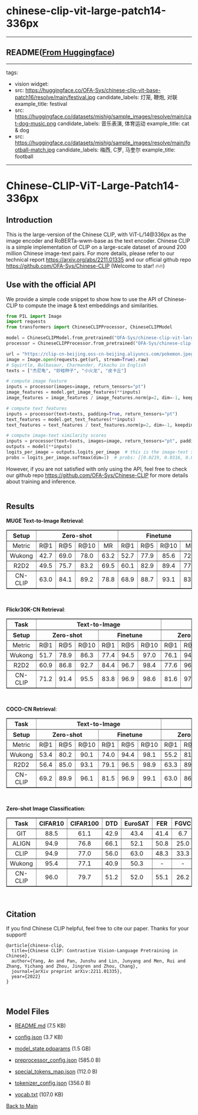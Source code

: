 
# chinese-clip-vit-large-patch14-336px
---


## README([From Huggingface](https://huggingface.co/OFA-Sys/chinese-clip-vit-large-patch14-336px))

---
tags:
- vision
widget:
- src: https://huggingface.co/OFA-Sys/chinese-clip-vit-base-patch16/resolve/main/festival.jpg
  candidate_labels: 灯笼, 鞭炮, 对联
  example_title: festival
- src: https://huggingface.co/datasets/mishig/sample_images/resolve/main/cat-dog-music.png
  candidate_labels: 音乐表演, 体育运动
  example_title: cat & dog
- src: https://huggingface.co/datasets/mishig/sample_images/resolve/main/football-match.jpg
  candidate_labels: 梅西, C罗, 马奎尔
  example_title: football
---



# Chinese-CLIP-ViT-Large-Patch14-336px

## Introduction
This is the large-version of the Chinese CLIP, with ViT-L/14@336px as the image encoder and RoBERTa-wwm-base as the text encoder. Chinese CLIP is a simple implementation of CLIP on a large-scale dataset of around 200 million Chinese image-text pairs. For more details, please refer to our technical report https://arxiv.org/abs/2211.01335 and our official github repo https://github.com/OFA-Sys/Chinese-CLIP (Welcome to star! 🔥🔥)

## Use with the official API
We provide a simple code snippet to show how to use the API of Chinese-CLIP to compute the image & text embeddings and similarities. 

```python
from PIL import Image
import requests
from transformers import ChineseCLIPProcessor, ChineseCLIPModel

model = ChineseCLIPModel.from_pretrained("OFA-Sys/chinese-clip-vit-large-patch14-336px")
processor = ChineseCLIPProcessor.from_pretrained("OFA-Sys/chinese-clip-vit-large-patch14-336px")

url = "https://clip-cn-beijing.oss-cn-beijing.aliyuncs.com/pokemon.jpeg"
image = Image.open(requests.get(url, stream=True).raw)
# Squirtle, Bulbasaur, Charmander, Pikachu in English
texts = ["杰尼龟", "妙蛙种子", "小火龙", "皮卡丘"]

# compute image feature
inputs = processor(images=image, return_tensors="pt")
image_features = model.get_image_features(**inputs)
image_features = image_features / image_features.norm(p=2, dim=-1, keepdim=True)  # normalize

# compute text features
inputs = processor(text=texts, padding=True, return_tensors="pt")
text_features = model.get_text_features(**inputs)
text_features = text_features / text_features.norm(p=2, dim=-1, keepdim=True)  # normalize

# compute image-text similarity scores
inputs = processor(text=texts, images=image, return_tensors="pt", padding=True)
outputs = model(**inputs)
logits_per_image = outputs.logits_per_image  # this is the image-text similarity score
probs = logits_per_image.softmax(dim=1)  # probs: [[0.0219, 0.0316, 0.0043, 0.9423]]
```

However, if you are not satisfied with only using the API, feel free to check our github repo https://github.com/OFA-Sys/Chinese-CLIP for more details about training and inference. 
<br><br>

## Results
**MUGE Text-to-Image Retrieval**:
<table border="1" width="100%">
    <tr align="center">
        <th>Setup</th><th colspan="4">Zero-shot</th><th colspan="4">Finetune</th>
    </tr>
    <tr align="center">
        <td>Metric</td><td>R@1</td><td>R@5</td><td>R@10</td><td>MR</td><td>R@1</td><td>R@5</td><td>R@10</td><td>MR</td>
    </tr>
	<tr align="center">
        <td width="120%">Wukong</td><td>42.7</td><td>69.0</td><td>78.0</td><td>63.2</td><td>52.7</td><td>77.9</td><td>85.6</td><td>72.1</td>
    </tr>
	<tr align="center">
        <td width="120%">R2D2</td><td>49.5</td><td>75.7</td><td>83.2</td><td>69.5</td><td>60.1</td><td>82.9</td><td>89.4</td><td>77.5</td>
    </tr>
	<tr align="center">
        <td width="120%">CN-CLIP</td><td>63.0</td><td>84.1</td><td>89.2</td><td>78.8</td><td>68.9</td><td>88.7</td><td>93.1</td><td>83.6</td>
    </tr>
</table>
<br>

**Flickr30K-CN Retrieval**:
<table border="1" width="120%">
	<tr align="center">
        <th>Task</th><th colspan="6">Text-to-Image</th><th colspan="6">Image-to-Text</th>
    </tr>
    <tr align="center">
        <th>Setup</th><th colspan="3">Zero-shot</th><th colspan="3">Finetune</th><th colspan="3">Zero-shot</th><th colspan="3">Finetune</th>
    </tr>
    <tr align="center">
        <td>Metric</td><td>R@1</td><td>R@5</td><td>R@10</td><td>R@1</td><td>R@5</td><td>R@10</td><td>R@1</td><td>R@5</td><td>R@10</td><td>R@1</td><td>R@5</td><td>R@10</td>
    </tr>
	<tr align="center">
        <td width="120%">Wukong</td><td>51.7</td><td>78.9</td><td>86.3</td><td>77.4</td><td>94.5</td><td>97.0</td><td>76.1</td><td>94.8</td><td>97.5</td><td>92.7</td><td>99.1</td><td>99.6</td>
    </tr>
	<tr align="center">
        <td width="120%">R2D2</td><td>60.9</td><td>86.8</td><td>92.7</td><td>84.4</td><td>96.7</td><td>98.4</td><td>77.6</td><td>96.7</td><td>98.9</td><td>95.6</td><td>99.8</td><td>100.0</td>
    </tr>
	<tr align="center">
        <td width="120%">CN-CLIP</td><td>71.2</td><td>91.4</td><td>95.5</td><td>83.8</td><td>96.9</td><td>98.6</td><td>81.6</td><td>97.5</td><td>98.8</td><td>95.3</td><td>99.7</td><td>100.0</td>
    </tr>
</table>
<br>

**COCO-CN Retrieval**:
<table border="1" width="100%">
	<tr align="center">
        <th>Task</th><th colspan="6">Text-to-Image</th><th colspan="6">Image-to-Text</th>
    </tr>
    <tr align="center">
        <th>Setup</th><th colspan="3">Zero-shot</th><th colspan="3">Finetune</th><th colspan="3">Zero-shot</th><th colspan="3">Finetune</th>
    </tr>
    <tr align="center">
        <td>Metric</td><td>R@1</td><td>R@5</td><td>R@10</td><td>R@1</td><td>R@5</td><td>R@10</td><td>R@1</td><td>R@5</td><td>R@10</td><td>R@1</td><td>R@5</td><td>R@10</td>
    </tr>
	<tr align="center">
        <td width="120%">Wukong</td><td>53.4</td><td>80.2</td><td>90.1</td><td>74.0</td><td>94.4</td><td>98.1</td><td>55.2</td><td>81.0</td><td>90.6</td><td>73.3</td><td>94.0</td><td>98.0</td>
    </tr>
	<tr align="center">
        <td width="120%">R2D2</td><td>56.4</td><td>85.0</td><td>93.1</td><td>79.1</td><td>96.5</td><td>98.9</td><td>63.3</td><td>89.3</td><td>95.7</td><td>79.3</td><td>97.1</td><td>98.7</td>
    </tr>
	<tr align="center">
        <td width="120%">CN-CLIP</td><td>69.2</td><td>89.9</td><td>96.1</td><td>81.5</td><td>96.9</td><td>99.1</td><td>63.0</td><td>86.6</td><td>92.9</td><td>83.5</td><td>97.3</td><td>99.2</td>
    </tr>
</table>
<br>

**Zero-shot Image Classification**:
<table border="1" width="100%">
	<tr align="center">
        <th>Task</th><th>CIFAR10</th><th>CIFAR100</th><th>DTD</th><th>EuroSAT</th><th>FER</th><th>FGVC</th><th>KITTI</th><th>MNIST</th><th>PC</th><th>VOC</th>
    </tr>
	<tr align="center">
        <td width="150%">GIT</td><td>88.5</td><td>61.1</td><td>42.9</td><td>43.4</td><td>41.4</td><td>6.7</td><td>22.1</td><td>68.9</td><td>50.0</td><td>80.2</td>
    </tr>
    	<tr align="center">
        <td width="150%">ALIGN</td><td>94.9</td><td>76.8</td><td>66.1</td><td>52.1</td><td>50.8</td><td>25.0</td><td>41.2</td><td>74.0</td><td>55.2</td><td>83.0</td>
    </tr>
	<tr align="center">
        <td width="150%">CLIP</td><td>94.9</td><td>77.0</td><td>56.0</td><td>63.0</td><td>48.3</td><td>33.3</td><td>11.5</td><td>79.0</td><td>62.3</td><td>84.0</td>
    </tr>
    	<tr align="center">
        <td width="150%">Wukong</td><td>95.4</td><td>77.1</td><td>40.9</td><td>50.3</td><td>-</td><td>-</td><td>-</td><td>-</td><td>-</td><td>-</td>
    </tr>
    	<tr align="center">
        <td width="150%">CN-CLIP</td><td>96.0</td><td>79.7</td><td>51.2</td><td>52.0</td><td>55.1</td><td>26.2</td><td>49.9</td><td>79.4</td><td>63.5</td><td>84.9</td>
    </tr>
</table>
<br>

## Citation
If you find Chinese CLIP helpful, feel free to cite our paper. Thanks for your support!

```
@article{chinese-clip,
  title={Chinese CLIP: Contrastive Vision-Language Pretraining in Chinese},
  author={Yang, An and Pan, Junshu and Lin, Junyang and Men, Rui and Zhang, Yichang and Zhou, Jingren and Zhou, Chang},
  journal={arXiv preprint arXiv:2211.01335},
  year={2022}
}
```
<br>



## Model Files

- [README.md](https://paddlenlp.bj.bcebos.com/models/community/OFA-Sys/chinese-clip-vit-large-patch14-336px/README.md) (7.5 KB)

- [config.json](https://paddlenlp.bj.bcebos.com/models/community/OFA-Sys/chinese-clip-vit-large-patch14-336px/config.json) (3.7 KB)

- [model_state.pdparams](https://paddlenlp.bj.bcebos.com/models/community/OFA-Sys/chinese-clip-vit-large-patch14-336px/model_state.pdparams) (1.5 GB)

- [preprocessor_config.json](https://paddlenlp.bj.bcebos.com/models/community/OFA-Sys/chinese-clip-vit-large-patch14-336px/preprocessor_config.json) (585.0 B)

- [special_tokens_map.json](https://paddlenlp.bj.bcebos.com/models/community/OFA-Sys/chinese-clip-vit-large-patch14-336px/special_tokens_map.json) (112.0 B)

- [tokenizer_config.json](https://paddlenlp.bj.bcebos.com/models/community/OFA-Sys/chinese-clip-vit-large-patch14-336px/tokenizer_config.json) (356.0 B)

- [vocab.txt](https://paddlenlp.bj.bcebos.com/models/community/OFA-Sys/chinese-clip-vit-large-patch14-336px/vocab.txt) (107.0 KB)


[Back to Main](../../)